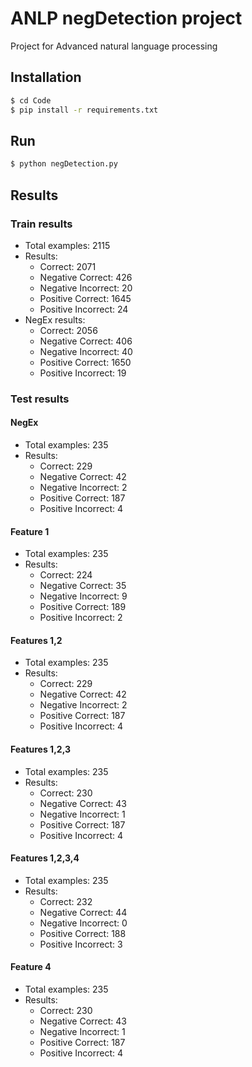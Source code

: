 # ANLP negDetection project
Project for Advanced natural language processing

## Installation

```sh
$ cd Code
$ pip install -r requirements.txt
```

## Run
```sh
$ python negDetection.py
```

## Results

### Train results
 - Total examples: 2115
 - Results:
   - Correct: 2071
   - Negative Correct: 426
   - Negative Incorrect: 20
   - Positive Correct: 1645
   - Positive Incorrect: 24
 - NegEx results:
   - Correct: 2056
   - Negative Correct: 406
   - Negative Incorrect: 40
   - Positive Correct: 1650
   - Positive Incorrect: 19

### Test results
#### NegEx
 - Total examples: 235
 - Results:
   - Correct: 229
   - Negative Correct: 42
   - Negative Incorrect: 2
   - Positive Correct: 187
   - Positive Incorrect: 4

#### Feature 1
 - Total examples: 235
 - Results:
   - Correct: 224
   - Negative Correct: 35
   - Negative Incorrect: 9
   - Positive Correct: 189
   - Positive Incorrect: 2

#### Features 1,2
 - Total examples: 235
 - Results:
   - Correct: 229
   - Negative Correct: 42
   - Negative Incorrect: 2
   - Positive Correct: 187
   - Positive Incorrect: 4

#### Features 1,2,3
 - Total examples: 235
 - Results:
   - Correct: 230
   - Negative Correct: 43
   - Negative Incorrect: 1
   - Positive Correct: 187
   - Positive Incorrect: 4

#### Features 1,2,3,4
 - Total examples: 235
 - Results:
   - Correct: 232
   - Negative Correct: 44
   - Negative Incorrect: 0
   - Positive Correct: 188
   - Positive Incorrect: 3

#### Feature 4
 - Total examples: 235
 - Results:
   - Correct: 230
   - Negative Correct: 43
   - Negative Incorrect: 1
   - Positive Correct: 187
   - Positive Incorrect: 4
